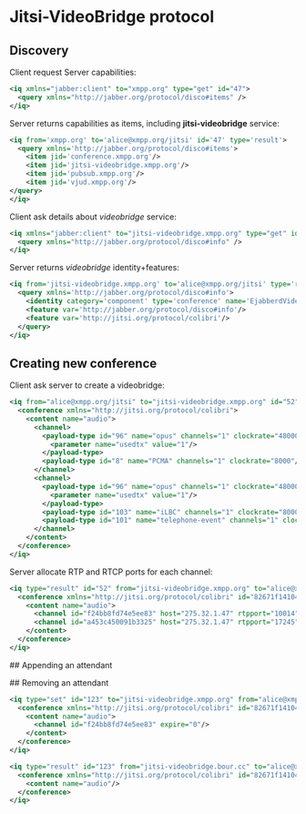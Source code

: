 # Jitsi-VideoBridge protocol

## Discovery

Client request Server capabilities:
```xml
<iq xmlns="jabber:client" to="xmpp.org" type="get" id="47">
  <query xmlns="http://jabber.org/protocol/disco#items" />
</iq>
```

Server returns capabilities as items, including **jitsi-videobridge** service:
```xml
<iq from='xmpp.org' to='alice@xmpp.org/jitsi' id='47' type='result'>
  <query xmlns='http://jabber.org/protocol/disco#items'>
    <item jid='conference.xmpp.org'/>
    <item jid='jitsi-videobridge.xmpp.org'/>
    <item jid='pubsub.xmpp.org'/>
    <item jid='vjud.xmpp.org'/>
</query>
</iq>
```

Client ask details about *videobridge* service:
```xml
<iq xmlns="jabber:client" to="jitsi-videobridge.xmpp.org" type="get" id="50">
  <query xmlns="http://jabber.org/protocol/disco#info" />
</iq>
```

Server returns *videobridge* identity+features:
```xml
<iq from='jitsi-videobridge.xmpp.org' to='alice@xmpp.org/jitsi' type='result' id='50'>
  <query xmlns='http://jabber.org/protocol/disco#info'>
    <identity category='component' type='conference' name='EjabberdVideoBridge'/>
    <feature var='http://jabber.org/protocol/disco#info'/>
    <feature var='http://jitsi.org/protocol/colibri'/>
  </query>
</iq>
```

## Creating new conference

Client ask server to create a videobridge:
```xml
<iq from="alice@xmpp.org/jitsi" to="jitsi-videobridge.xmpp.org" id="52" type="get">
  <conference xmlns="http://jitsi.org/protocol/colibri">
    <content name="audio">
      <channel>
        <payload-type id="96" name="opus" channels="1" clockrate="48000">
          <parameter name="usedtx" value="1"/>
        </payload-type>
        <payload-type id="8" name="PCMA" channels="1" clockrate="8000"/>
      </channel>
      <channel>
        <payload-type id="96" name="opus" channels="1" clockrate="48000">
          <parameter name="usedtx" value="1"/>
        </payload-type>
        <payload-type id="103" name="iLBC" channels="1" clockrate="8000"/>
        <payload-type id="101" name="telephone-event" channels="1" clockrate="8000"/>
      </channel>
    </content>
  </conference>
</iq>
```

Server allocate RTP and RTCP ports for each channel:
```xml
<iq type="result" id="52" from="jitsi-videobridge.xmpp.org" to="alice@xmpp.org/jitsi">
  <conference xmlns="http://jitsi.org/protocol/colibri" id="82671f14104256bb">
    <content name="audio">
      <channel id="f24bb8fd74e5ee83" host="275.32.1.47" rtpport="10014" rtcpport="10015" expire="60"/>
      <channel id="a453c450091b3325" host="275.32.1.47" rtpport="17245" rtcpport="17246" expire="60"/>
    </content>
  </conference>
</iq>
```

## Appending an attendant

## Removing an attendant

```xml
<iq type="set" id="123" to="jitsi-videobridge.xmpp.org" from="alice@xmpp.org/jitsi">
  <conference xmlns="http://jitsi.org/protocol/colibri" id="82671f14104256bb">
    <content name="audio">
      <channel id="f24bb8fd74e5ee83" expire="0"/>
    </content>
  </conference>
</iq>
```

```xml
<iq type="result" id="123" from="jitsi-videobridge.bour.cc" to="alice@xmpp.org/jitsi">
  <conference xmlns="http://jitsi.org/protocol/colibri" id="82671f14104256bb">
    <content name="audio"/>
  </conference>
</iq>
```
